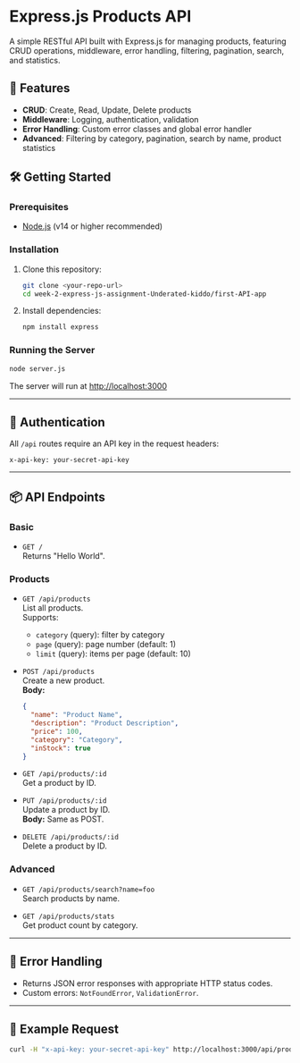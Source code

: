 # Express.js Products API

A simple RESTful API built with Express.js for managing products, featuring CRUD operations, middleware, error handling, filtering, pagination, search, and statistics.

## 🚀 Features

- **CRUD**: Create, Read, Update, Delete products
- **Middleware**: Logging, authentication, validation
- **Error Handling**: Custom error classes and global error handler
- **Advanced**: Filtering by category, pagination, search by name, product statistics

## 🛠️ Getting Started

### Prerequisites

- [Node.js](https://nodejs.org/) (v14 or higher recommended)

### Installation

1. Clone this repository:
    ```sh
    git clone <your-repo-url>
    cd week-2-express-js-assignment-Underated-kiddo/first-API-app
    ```

2. Install dependencies:
    ```sh
    npm install express
    ```

### Running the Server

```sh
node server.js
```

The server will run at [http://localhost:3000](http://localhost:3000)

---

## 🔑 Authentication

All `/api` routes require an API key in the request headers:

```
x-api-key: your-secret-api-key
```

---

## 📦 API Endpoints

### Basic

- `GET /`  
  Returns "Hello World".

### Products

- `GET /api/products`  
  List all products.  
  Supports:
    - `category` (query): filter by category  
    - `page` (query): page number (default: 1)  
    - `limit` (query): items per page (default: 10)

- `POST /api/products`  
  Create a new product.  
  **Body:**  
  ```json
  {
    "name": "Product Name",
    "description": "Product Description",
    "price": 100,
    "category": "Category",
    "inStock": true
  }
  ```

- `GET /api/products/:id`  
  Get a product by ID.

- `PUT /api/products/:id`  
  Update a product by ID.  
  **Body:** Same as POST.

- `DELETE /api/products/:id`  
  Delete a product by ID.

### Advanced

- `GET /api/products/search?name=foo`  
  Search products by name.

- `GET /api/products/stats`  
  Get product count by category.

---

## 📝 Error Handling

- Returns JSON error responses with appropriate HTTP status codes.
- Custom errors: `NotFoundError`, `ValidationError`.

---

## 🧪 Example Request

```sh
curl -H "x-api-key: your-secret-api-key" http://localhost:3000/api/products
```

